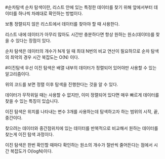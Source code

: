 #순차탐색
순차 탐색이란, 리스트 안에 있는 특정한 데이터를 찾기 위해 앞에서부터 데이터를 하나씩 차례대로 확인하는 방법이다.

보통 정렬되지 않은 리스트에서 데이터를 찾아야 할 때 사용한다.

리스트 내에 데이터가 아무리 많아도 시간만 충분하다면 항상 원하는 원소(데이터)를 찾을 수 있다는 장점이 있다.

순차 탐색은  데이터의 개수가 N개 일 때 최대 N번의 비교 연산이 필요하므로 순차 탐색의 최악의 경우 시간 복잡도는 O(N) 이다.


#이진탐색
우선 이진 탐색은 배열 내부의 데이터가 정렬되어 있어야만 사용할 수 있는 알고리즘이다.

위의 코드를 보면 정렬 이후 탐색을 진행한다는 것을 알 수 있다.

데이터가 무작위일 때는 사용할 수 없지만, 이미 정렬되어 있다면 매우 빠르게 데이터를 찾을 수 있는 특징이 있습니다.

이진 탐색은 위치를 나타내는 변수 3개를 사용하는데 탐색하고자 하는 범위의 시작, 끝, 중간이다. 

찾으려는 데이터와 중간점위치에 있는 데이터를 반복적으로 비교해서 원하는 데이터를 찾는게 이진 탐색 과정이다. 

이진 탐색은 한번 확인할 때마다 확인하는 원소의 개수가 절반씩 줄어든다는 점에서 시간 복잡도가 O(logN)이다. 
 
